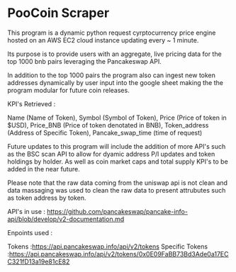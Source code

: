 # PooCoin Scraper

This program is a dynamic python request cyrptocurrency price engine hosted on an AWS EC2 cloud instance updating every ~ 1 minute.

Its purpose is to provide users with an aggregate, live pricing data for the top 1000 bnb pairs leveraging the Pancakeswap API.

In addition to the top 1000 pairs the program also can ingest new token addresses dynamically by user input into the google sheet making the the program modular for future coin releases.

KPI's Retrieved :

Name (Name of Token),
Symbol (Symbol of Token),
Price (Price of token in $USD),
Price_BNB (Price of token denotated in BNB),
Token_address (Address of Specific Token),
Pancake_swap_time (time of request)

Future updates to this program will include the addition of more API's such as the BSC scan API to allow for dyamic address P/l updates and token holdings by holder. As well as coin market caps and total supply KPI's to be added in the near future.

Please note that the raw data coming from the uniswap api is not clean and data massaging was used to clean the raw data to present attrubutes such as token address by token.

API's in use : https://github.com/pancakeswap/pancake-info-api/blob/develop/v2-documentation.md

Enpoints used : 

Tokens :https://api.pancakeswap.info/api/v2/tokens 
Specific Tokens :https://api.pancakeswap.info/api/v2/tokens/0x0E09FaBB73Bd3Ade0a17ECC321fD13a19e81cE82





